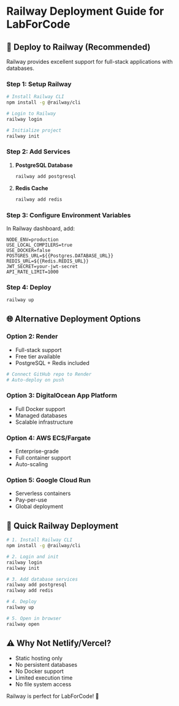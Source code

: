 # Railway Deployment Guide for LabForCode

## 🚂 Deploy to Railway (Recommended)

Railway provides excellent support for full-stack applications with databases.

### Step 1: Setup Railway

```bash
# Install Railway CLI
npm install -g @railway/cli

# Login to Railway
railway login

# Initialize project
railway init
```

### Step 2: Add Services

1. **PostgreSQL Database**

   ```bash
   railway add postgresql
   ```

2. **Redis Cache**
   ```bash
   railway add redis
   ```

### Step 3: Configure Environment Variables

In Railway dashboard, add:

```
NODE_ENV=production
USE_LOCAL_COMPILERS=true
USE_DOCKER=false
POSTGRES_URL=${{Postgres.DATABASE_URL}}
REDIS_URL=${{Redis.REDIS_URL}}
JWT_SECRET=your-jwt-secret
API_RATE_LIMIT=1000
```

### Step 4: Deploy

```bash
railway up
```

## 🌐 Alternative Deployment Options

### Option 2: Render

- Full-stack support
- Free tier available
- PostgreSQL + Redis included

```bash
# Connect GitHub repo to Render
# Auto-deploy on push
```

### Option 3: DigitalOcean App Platform

- Full Docker support
- Managed databases
- Scalable infrastructure

### Option 4: AWS ECS/Fargate

- Enterprise-grade
- Full container support
- Auto-scaling

### Option 5: Google Cloud Run

- Serverless containers
- Pay-per-use
- Global deployment

## 🚀 Quick Railway Deployment

```bash
# 1. Install Railway CLI
npm install -g @railway/cli

# 2. Login and init
railway login
railway init

# 3. Add database services
railway add postgresql
railway add redis

# 4. Deploy
railway up

# 5. Open in browser
railway open
```

## ⚠️ Why Not Netlify/Vercel?

- Static hosting only
- No persistent databases
- No Docker support
- Limited execution time
- No file system access

Railway is perfect for LabForCode! 🎯

